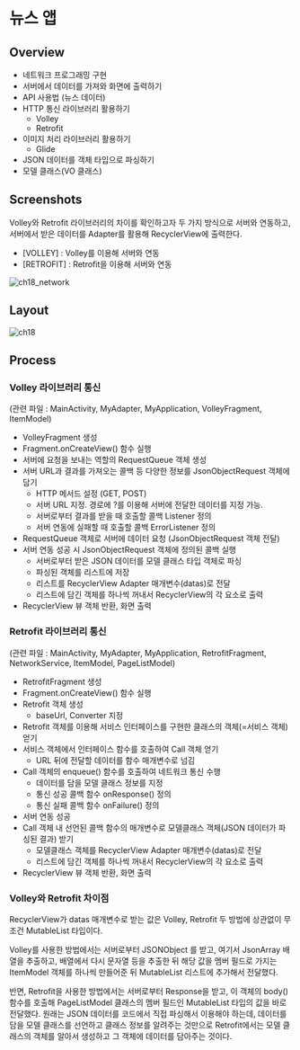 # 뉴스 앱
## Overview
* 네트워크 프로그래밍 구현
* 서버에서 데이터를 가져와 화면에 출력하기
* API 사용법 (뉴스 데이터)
* HTTP 통신 라이브러리 활용하기
  * Volley
  * Retrofit
* 이미지 처리 라이브러리 활용하기
  * Glide
* JSON 데이터를 객체 타입으로 파싱하기
* 모델 클래스(VO 클래스)

## Screenshots
Volley와 Retrofit 라이브러리의 차이를 확인하고자 두 가지 방식으로 서버와 연동하고, 서버에서 받은 데이터를 Adapter를 활용해 RecyclerView에 출력한다.
* [VOLLEY] : Volley를 이용해 서버와 연동  
* [RETROFIT] : Retrofit을 이용해 서버와 연동  

![ch18_network](https://user-images.githubusercontent.com/86085387/155841127-a98206ae-be28-4690-aed2-155adab01e56.gif)


## Layout
![ch18](https://user-images.githubusercontent.com/86085387/155844836-fface18e-4a88-490c-970f-fd62b365afb7.jpg)

## Process
### Volley 라이브러리 통신  
(관련 파일 : MainActivity, MyAdapter, MyApplication, VolleyFragment, ItemModel)
* VolleyFragment 생성
* Fragment.onCreateView() 함수 실행
* 서버에 요청을 보내는 역할의 RequestQueue 객체 생성
* 서버 URL과 결과를 가져오는 콜백 등 다양한 정보를 JsonObjectRequest 객체에 담기
  * HTTP 메서드 설정 (GET, POST)
  * 서버 URL 지정. 경로에 ?를 이용해 서버에 전달한 데이터를 지정 가능.
  * 서버로부터 결과를 받을 때 호출할 콜백 Listener 정의
  * 서버 연동에 실패할 때 호출할 콜백 ErrorListener 정의
* RequestQueue 객체로 서버에 데이터 요청 (JsonObjectRequest 객체 전달)
* 서버 연동 성공 시 JsonObjectRequest 객체에 정의된 콜백 실행
  * 서버로부터 받은 JSON 데이터를 모델 클래스 타입 객체로 파싱
  * 파싱된 객체를 리스트에 저장
  * 리스트를 RecyclerView Adapter 매개변수(datas)로 전달
  * 리스트에 담긴 객체를 하나씩 꺼내서 RecyclerView의 각 요소로 출력
* RecyclerView 뷰 객체 반환, 화면 출력


### Retrofit 라이브러리 통신  
(관련 파일 : MainActivity, MyAdapter, MyApplication, RetrofitFragment, NetworkService, ItemModel, PageListModel)
* RetrofitFragment 생성
* Fragment.onCreateView() 함수 실행
* Retrofit 객체 생성
  * baseUrl, Converter 지정
* Retrofit 객체를 이용해 서비스 인터페이스를 구현한 클래스의 객체(=서비스 객체) 얻기
* 서비스 객체에서 인터페이스 함수를 호출하여 Call 객체 얻기
  * URL 뒤에 전달할 데이터를 함수 매개변수로 넘김
* Call 객체의 enqueue() 함수를 호출하여 네트워크 통신 수행
  * 데이터를 담을 모델 클래스 정보를 지정
  * 통신 성공 콜백 함수 onResponse() 정의
  * 통신 실패 콜백 함수 onFailure() 정의
* 서버 연동 성공 
* Call 객체 내 선언된 콜백 함수의 매개변수로 모델클래스 객체(JSON 데이터가 파싱된 결과) 받기
  * 모델클래스 객체를 RecyclerView Adapter 매개변수(datas)로 전달
  * 리스트에 담긴 객체를 하나씩 꺼내서 RecyclerView의 각 요소로 출력
* RecyclerView 뷰 객체 반환, 화면 출력


### Volley와 Retrofit 차이점
RecyclerView가 datas 매개변수로 받는 값은 Volley, Retrofit 두 방법에 상관없이 무조건 MutableList<ItemModel> 타입이다.
 
Volley를 사용한 방법에서는 서버로부터 JSONObject 를 받고, 여기서 JsonArray 배열을 추출하고, 배열에서 다시 문자열 등을 추출한 뒤 해당 값을 멤버 필드로 가지는 ItemModel 객체를 하나씩 만들어준 뒤 MutableList<ItemModel> 리스트에 추가해서 전달했다.

반면, Retrofit을 사용한 방법에서는 서버로부터 Response<PageListModel>을 받고, 이 객체의 body() 함수를 호출해 PageListModel 클래스의 멤버 필드인 MutableList<ItemModel> 타입의 값을 바로 전달했다.
원래는 JSON 데이터를 코드에서 직접 파싱해서 이용해야 하는데, 데이터를 담을 모델 클래스를 선언하고 클래스 정보를 알려주는 것만으로 Retrofit에서는 모델 클래스의 객체를 알아서 생성하고 그 객체에 데이터를 담아주는 것이다.
